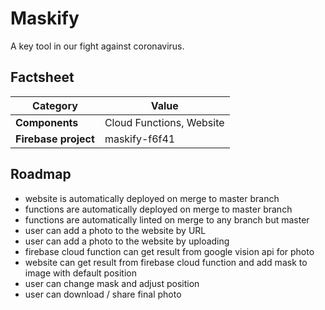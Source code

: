 # Maskify
A key tool in our fight against coronavirus.

## Factsheet
| **Category**         | **Value**                |
|----------------------|--------------------------|
| **Components**       | Cloud Functions, Website |
| **Firebase project** | maskify-f6f41            |

## Roadmap
- website is automatically deployed on merge to master branch
- functions are automatically deployed on merge to master branch
- functions are automatically linted on merge to any branch but master
- user can add a photo to the website by URL
- user can add a photo to the website by uploading
- firebase cloud function can get result from google vision api for photo
- website can get result from firebase cloud function and add mask to image with default position
- user can change mask and adjust position
- user can download / share final photo